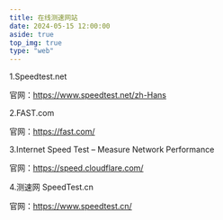```yaml
---
title: 在线测速网站
date: 2024-05-15 12:00:00
aside: true
top_img: true
type: "web"
---
```


1.Speedtest.net

官网：https://www.speedtest.net/zh-Hans

2.FAST.com

官网：https://fast.com/

3.Internet Speed Test – Measure Network Performance

官网：https://speed.cloudflare.com/

4.测速网 SpeedTest.cn

官网：https://www.speedtest.cn/